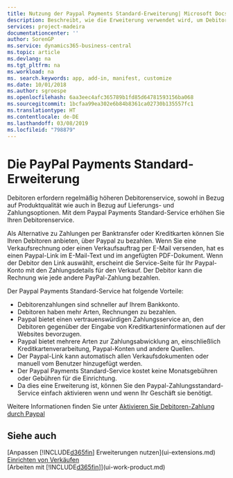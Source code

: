 ```yaml
---
title: Nutzung der Paypal Payments Standard-Erweiterung| Microsoft Docs
description: Beschreibt, wie die Erweiterung verwendet wird, um Debitoren zu aktivieren, um Zahlungen mit Paypal zu leisten.
services: project-madeira
documentationcenter: ''
author: SorenGP
ms.service: dynamics365-business-central
ms.topic: article
ms.devlang: na
ms.tgt_pltfrm: na
ms.workload: na
ms. search.keywords: app, add-in, manifest, customize
ms.date: 10/01/2018
ms.author: sgroespe
ms.openlocfilehash: 6aa3eec4afc365789b1fd85d64781593156ba068
ms.sourcegitcommit: 1bcfaa99ea302e6b84b8361ca02730b135557fc1
ms.translationtype: HT
ms.contentlocale: de-DE
ms.lasthandoff: 03/08/2019
ms.locfileid: "798879"
---
```

# <a name="the-paypal-payments-standard-extension"></a>Die PayPal Payments Standard-Erweiterung
Debitoren erfordern regelmäßig höheren Debitorenservice, sowohl in Bezug auf Produktqualität wie auch in Bezug auf Lieferungs- und Zahlungsoptionen. Mit dem Paypal Payments Standard-Service erhöhen Sie Ihren Debitorenservice.

Als Alternative zu Zahlungen per Banktransfer oder Kreditkarten können Sie Ihren Debitoren anbieten, über Paypal zu bezahlen. Wenn Sie eine Verkaufsrechnung oder einen Verkaufsauftrag per E-Mail versenden, hat es einen Paypal-Link im E-Mail-Text und im angefügten PDF-Dokument. Wenn der Debitor den Link auswählt, erscheint die Service-Seite für Ihr Paypal-Konto mit den Zahlungsdetails für den Verkauf. Der Debitor kann die Rechnung wie jede andere PayPal-Zahlung bezahlen.

Der Paypal Payments Standard-Service hat folgende Vorteile:

* Debitorenzahlungen sind schneller auf Ihrem Bankkonto.
* Debitoren haben mehr Arten, Rechnungen zu bezahlen.
* Paypal bietet einen vertrauenswürdigen Zahlungsservice an, den Debitoren gegenüber der Eingabe von Kreditkarteninformationen auf der Websites bevorzugen.
* Paypal bietet mehrere Arten zur Zahlungsabwicklung an, einschließlich Kreditkartenverarbeitung, Paypal-Konten und andere Quellen.
* Der Paypal-Link kann automatisch allen Verkaufsdokumenten oder manuell vom Benutzer hinzugefügt werden.
* Der Paypal Payments Standard-Service kostet keine Monatsgebühren oder Gebühren für die Einrichtung.
* Da dies eine Erweiterung ist, können Sie den Paypal-Zahlungsstandard-Service einfach aktivieren wenn und wenn Ihr Geschäft sie benötigt.  

Weitere Informationen finden Sie unter [Aktivieren Sie Debitoren-Zahlung durch Paypal](sales-how-enable-payment-service-extensions.md)

## <a name="see-also"></a>Siehe auch
[Anpassen [!INCLUDE[d365fin](includes/d365fin_md.md)] Erweiterungen nutzen](ui-extensions.md)  
[Einrichten von Verkäufen](sales-setup-sales.md)  
[Arbeiten mit [!INCLUDE[d365fin](includes/d365fin_md.md)]](ui-work-product.md)
